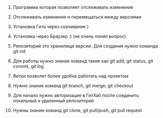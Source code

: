 1. Программа которая позволяет отслеживать изменения 

2. Отслеживать изменения и перемещаться между версиями

3. Установка Гита через скачивание )

4. Установка через Браузер :) (не очень понял вопрос)

5. Репозиторий это хранилище версии. Для создания нужно команда git init

6. Для работы нужно знание команд такие как git add, git status, git commit, git log

7. Ветки позволят более удобна работать над проектом

8. Нужно знание команд git branch, git merge, git checkout

9. Для начало нужно авторизация в ГитХаб после соединить локальный и удаленный репозиторий

10. Нужны знание команд git clone, git pull/push, git pull request
